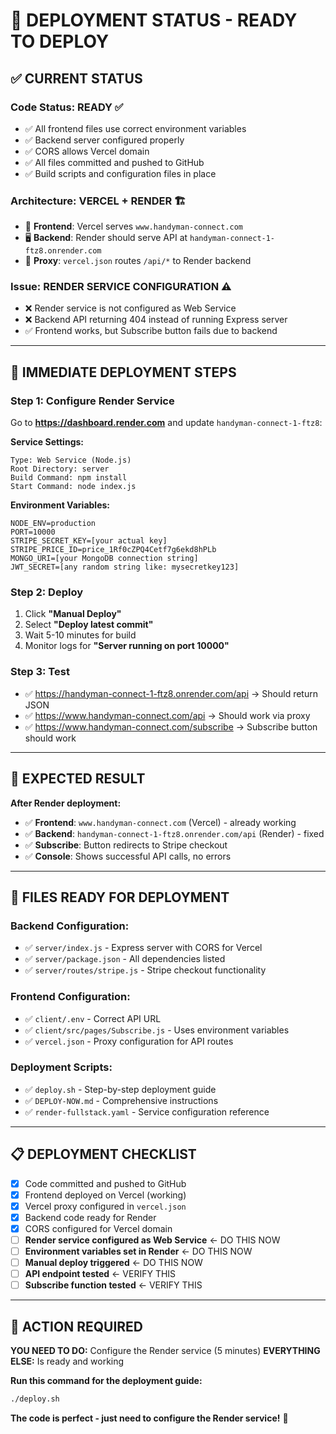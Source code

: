 # 🚀 DEPLOYMENT STATUS - READY TO DEPLOY

## ✅ CURRENT STATUS

### Code Status: **READY** ✅
- ✅ All frontend files use correct environment variables
- ✅ Backend server configured properly
- ✅ CORS allows Vercel domain
- ✅ All files committed and pushed to GitHub
- ✅ Build scripts and configuration files in place

### Architecture: **VERCEL + RENDER** 🏗️
- 🎨 **Frontend**: Vercel serves `www.handyman-connect.com`
- 🖥️ **Backend**: Render should serve API at `handyman-connect-1-ftz8.onrender.com`
- 🔄 **Proxy**: `vercel.json` routes `/api/*` to Render backend

### Issue: **RENDER SERVICE CONFIGURATION** ⚠️
- ❌ Render service is not configured as Web Service
- ❌ Backend API returning 404 instead of running Express server
- ✅ Frontend works, but Subscribe button fails due to backend

---

## 🎯 IMMEDIATE DEPLOYMENT STEPS

### Step 1: Configure Render Service
Go to **https://dashboard.render.com** and update `handyman-connect-1-ftz8`:

**Service Settings:**
```
Type: Web Service (Node.js)
Root Directory: server
Build Command: npm install  
Start Command: node index.js
```

**Environment Variables:**
```
NODE_ENV=production
PORT=10000
STRIPE_SECRET_KEY=[your actual key]
STRIPE_PRICE_ID=price_1Rf0cZPQ4Cetf7g6ekd8hPLb
MONGO_URI=[your MongoDB connection string]
JWT_SECRET=[any random string like: mysecretkey123]
```

### Step 2: Deploy
1. Click **"Manual Deploy"**
2. Select **"Deploy latest commit"**
3. Wait 5-10 minutes for build
4. Monitor logs for **"Server running on port 10000"**

### Step 3: Test
- ✅ https://handyman-connect-1-ftz8.onrender.com/api → Should return JSON
- ✅ https://www.handyman-connect.com/api → Should work via proxy
- ✅ https://www.handyman-connect.com/subscribe → Subscribe button should work

---

## 🎉 EXPECTED RESULT

**After Render deployment:**
- ✅ **Frontend**: `www.handyman-connect.com` (Vercel) - already working
- ✅ **Backend**: `handyman-connect-1-ftz8.onrender.com/api` (Render) - fixed
- ✅ **Subscribe**: Button redirects to Stripe checkout
- ✅ **Console**: Shows successful API calls, no errors

---

## 🔧 FILES READY FOR DEPLOYMENT

### Backend Configuration:
- ✅ `server/index.js` - Express server with CORS for Vercel
- ✅ `server/package.json` - All dependencies listed
- ✅ `server/routes/stripe.js` - Stripe checkout functionality

### Frontend Configuration:
- ✅ `client/.env` - Correct API URL
- ✅ `client/src/pages/Subscribe.js` - Uses environment variables
- ✅ `vercel.json` - Proxy configuration for API routes

### Deployment Scripts:
- ✅ `deploy.sh` - Step-by-step deployment guide
- ✅ `DEPLOY-NOW.md` - Comprehensive instructions
- ✅ `render-fullstack.yaml` - Service configuration reference

---

## 📋 DEPLOYMENT CHECKLIST

- [x] Code committed and pushed to GitHub
- [x] Frontend deployed on Vercel (working)
- [x] Vercel proxy configured in `vercel.json`
- [x] Backend code ready for Render
- [x] CORS configured for Vercel domain
- [ ] **Render service configured as Web Service** ← DO THIS NOW
- [ ] **Environment variables set in Render** ← DO THIS NOW
- [ ] **Manual deploy triggered** ← DO THIS NOW
- [ ] **API endpoint tested** ← VERIFY THIS
- [ ] **Subscribe function tested** ← VERIFY THIS

---

## 🚨 ACTION REQUIRED

**YOU NEED TO DO:** Configure the Render service (5 minutes)
**EVERYTHING ELSE:** Is ready and working

**Run this command for the deployment guide:**
```bash
./deploy.sh
```

**The code is perfect - just need to configure the Render service!** 🚀
